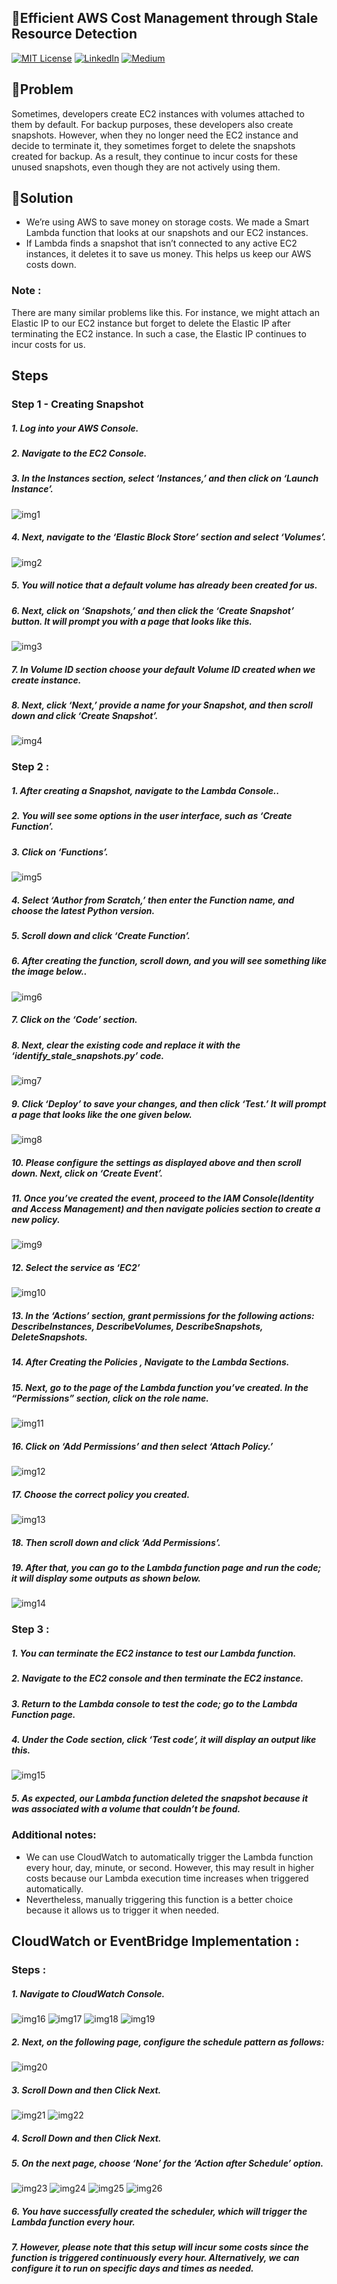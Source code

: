 
## 🍁Efficient AWS Cost Management through Stale Resource Detection

[![MIT License](https://img.shields.io/badge/License-MIT-green.svg)](https://choosealicense.com/licenses/mit/)
        [![LinkedIn](https://img.shields.io/badge/LinkedIn-Profile-blue)](https://www.linkedin.com/in/nikhil--chaudhari/)
        [![Medium](https://img.shields.io/badge/Medium-Writeups-black)](https://medium.com/@nikhil-c)


## 🍁Problem 
Sometimes, developers create EC2 instances with volumes attached to them by default. For backup purposes, these developers also create snapshots. However, when they no longer need the EC2 instance and decide to terminate it, they sometimes forget to delete the snapshots created for backup. As a result, they continue to incur costs for these unused snapshots, even though they are not actively using them.

## 🍁Solution 
* We’re using AWS to save money on storage costs. We made a Smart Lambda function that looks at our snapshots and our EC2 instances. 
* If Lambda finds a snapshot that isn’t connected to any active EC2 instances, it deletes it to save us money. This helps us keep our AWS costs down.

### Note :
There are many similar problems like this. For instance, we might attach an Elastic IP to our EC2 instance but forget to delete the Elastic IP after terminating the EC2 instance. In such a case, the Elastic IP continues to incur costs for us.

## Steps
### Step 1 - Creating Snapshot
##### 1. Log into your AWS Console.
##### 2. Navigate to the EC2 Console.
##### 3. In the Instances section, select ‘Instances,’ and then click on ‘Launch Instance’.

![img1](https://github.com/DNcrypter/Efficient-AWS-Cost-Management/blob/main/images/img2.png)

##### 4. Next, navigate to the ‘Elastic Block Store’ section and select ‘Volumes’.

![img2](https://github.com/DNcrypter/Efficient-AWS-Cost-Management/blob/main/images/img2.png)

##### 5. You will notice that a default volume has already been created for us.

##### 6. Next, click on ‘Snapshots,’ and then click the ‘Create Snapshot’ button. It will prompt you with a page that looks like this.

![img3](https://github.com/DNcrypter/Efficient-AWS-Cost-Management/blob/main/images/img3.png)

##### 7. In Volume ID section choose your default Volume ID created when we create instance.

##### 8. Next, click ‘Next,’ provide a name for your Snapshot, and then scroll down and click ‘Create Snapshot’.

![img4](https://github.com/DNcrypter/Efficient-AWS-Cost-Management/blob/main/images/img4.png)

### Step 2 :
##### 1. After creating a Snapshot, navigate to the Lambda Console..
##### 2. You will see some options in the user interface, such as ‘Create Function’.
##### 3. Click on ‘Functions’.

![img5](https://github.com/DNcrypter/Efficient-AWS-Cost-Management/blob/main/images/img5.png)

##### 4. Select ‘Author from Scratch,’ then enter the Function name, and choose the latest Python version.
##### 5. Scroll down and click ‘Create Function’.
##### 6. After creating the function, scroll down, and you will see something like the image below..

![img6](https://github.com/DNcrypter/Efficient-AWS-Cost-Management/blob/main/images/img6.png)

##### 7. Click on the ‘Code’ section.

##### 8. Next, clear the existing code and replace it with the ‘identify_stale_snapshots.py’ code.


![img7](https://github.com/DNcrypter/Efficient-AWS-Cost-Management/blob/main/images/img7.png)

##### 9. Click ‘Deploy’ to save your changes, and then click ‘Test.’ It will prompt a page that looks like the one given below.

![img8](https://github.com/DNcrypter/Efficient-AWS-Cost-Management/blob/main/images/img8.png)


##### 10. Please configure the settings as displayed above and then scroll down. Next, click on ‘Create Event’.

##### 11. Once you’ve created the event, proceed to the IAM Console(Identity and Access Management) and then navigate policies section to create a new policy.

![img9](https://github.com/DNcrypter/Efficient-AWS-Cost-Management/blob/main/images/img9.png)

##### 12. Select the service as ‘EC2’

![img10](https://github.com/DNcrypter/Efficient-AWS-Cost-Management/blob/main/images/img10.png)

##### 13. In the ‘Actions’ section, grant permissions for the following actions: DescribeInstances, DescribeVolumes, DescribeSnapshots, DeleteSnapshots.

##### 14. After Creating the Policies , Navigate to the Lambda Sections.

##### 15. Next, go to the page of the Lambda function you’ve created. In the “Permissions” section, click on the role name.

![img11](https://github.com/DNcrypter/Efficient-AWS-Cost-Management/blob/main/images/img11.png)

##### 16. Click on ‘Add Permissions’ and then select ‘Attach Policy.’

![img12](https://github.com/DNcrypter/Efficient-AWS-Cost-Management/blob/main/images/img12.png)
 
##### 17. Choose the correct policy you created.

![img13](https://github.com/DNcrypter/Efficient-AWS-Cost-Management/blob/main/images/img13.png)

##### 18. Then scroll down and click ‘Add Permissions’.

##### 19. After that, you can go to the Lambda function page and run the code; it will display some outputs as shown below.

![img14](https://github.com/DNcrypter/Efficient-AWS-Cost-Management/blob/main/images/img14.png)


### Step 3 :
##### 1. You can terminate the EC2 instance to test our Lambda function.
##### 2. Navigate to the EC2 console and then terminate the EC2 instance.
##### 3. Return to the Lambda console to test the code; go to the Lambda Function page.
##### 4. Under the Code section, click ‘Test code’, it will display an output like this.

![img15](https://github.com/DNcrypter/Efficient-AWS-Cost-Management/blob/main/images/img15.png)

##### 5. As expected, our Lambda function deleted the snapshot because it was associated with a volume that couldn’t be found.

### Additional notes:
* We can use CloudWatch to automatically trigger the Lambda function every hour, day, minute, or second. However, this may result in higher costs because our Lambda execution time increases when triggered automatically. 
* Nevertheless, manually triggering this function is a better choice because it allows us to trigger it when needed.

## CloudWatch or EventBridge Implementation :
### Steps :

##### 1. Navigate to CloudWatch Console.

![img16](https://github.com/DNcrypter/Efficient-AWS-Cost-Management/blob/main/images/img16.png)
![img17](https://github.com/DNcrypter/Efficient-AWS-Cost-Management/blob/main/images/img17.png)
![img18](https://github.com/DNcrypter/Efficient-AWS-Cost-Management/blob/main/images/img18.png)
![img19](https://github.com/DNcrypter/Efficient-AWS-Cost-Management/blob/main/images/img19.png)


##### 2. Next, on the following page, configure the schedule pattern as follows:

![img20](https://github.com/DNcrypter/Efficient-AWS-Cost-Management/blob/main/images/img20.png)

##### 3. Scroll Down and then Click Next.

![img21](https://github.com/DNcrypter/Efficient-AWS-Cost-Management/blob/main/images/img21.png)
![img22](https://github.com/DNcrypter/Efficient-AWS-Cost-Management/blob/main/images/img22.png)

##### 4. Scroll Down and then Click Next.

##### 5. On the next page, choose ‘None’ for the ‘Action after Schedule’ option.

![img23](https://github.com/DNcrypter/Efficient-AWS-Cost-Management/blob/main/images/img23.png)
![img24](https://github.com/DNcrypter/Efficient-AWS-Cost-Management/blob/main/images/img24.png)
![img25](https://github.com/DNcrypter/Efficient-AWS-Cost-Management/blob/main/images/img25.png)
![img26](https://github.com/DNcrypter/Efficient-AWS-Cost-Management/blob/main/images/img26.png)


##### 6. You have successfully created the scheduler, which will trigger the Lambda function every hour.

##### 7. However, please note that this setup will incur some costs since the function is triggered continuously every hour. Alternatively, we can configure it to run on specific days and times as needed.
